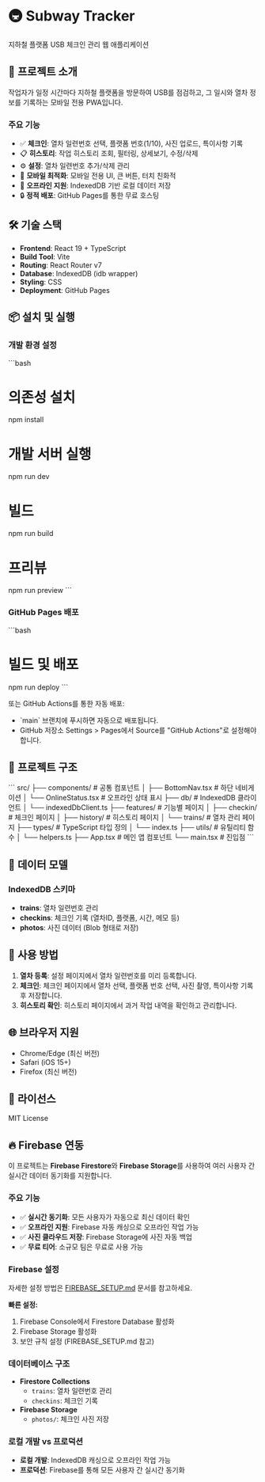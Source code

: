 # 🚇 Subway Tracker

지하철 플랫폼 USB 체크인 관리 웹 애플리케이션

## 📝 프로젝트 소개

작업자가 일정 시간마다 지하철 플랫폼을 방문하여 USB를 점검하고, 그 일시와 열차 정보를 기록하는 모바일 전용 PWA입니다.

### 주요 기능

- ✅ **체크인**: 열차 일련번호 선택, 플랫폼 번호(1/10), 사진 업로드, 특이사항 기록
- 📋 **히스토리**: 작업 히스토리 조회, 필터링, 상세보기, 수정/삭제
- ⚙️ **설정**: 열차 일련번호 추가/삭제 관리
- 📱 **모바일 최적화**: 모바일 전용 UI, 큰 버튼, 터치 친화적
- 💾 **오프라인 지원**: IndexedDB 기반 로컬 데이터 저장
- 🔒 **정적 배포**: GitHub Pages를 통한 무료 호스팅

## 🛠 기술 스택

- **Frontend**: React 19 + TypeScript
- **Build Tool**: Vite
- **Routing**: React Router v7
- **Database**: IndexedDB (idb wrapper)
- **Styling**: CSS
- **Deployment**: GitHub Pages

## 📦 설치 및 실행

### 개발 환경 설정

\`\`\`bash
# 의존성 설치
npm install

# 개발 서버 실행
npm run dev

# 빌드
npm run build

# 프리뷰
npm run preview
\`\`\`

### GitHub Pages 배포

\`\`\`bash
# 빌드 및 배포
npm run deploy
\`\`\`

또는 GitHub Actions를 통한 자동 배포:
- \`main\` 브랜치에 푸시하면 자동으로 배포됩니다.
- GitHub 저장소 Settings > Pages에서 Source를 "GitHub Actions"로 설정해야 합니다.

## 📁 프로젝트 구조

\`\`\`
src/
├── components/          # 공통 컴포넌트
│   ├── BottomNav.tsx   # 하단 네비게이션
│   └── OnlineStatus.tsx # 오프라인 상태 표시
├── db/                 # IndexedDB 클라이언트
│   └── indexedDbClient.ts
├── features/           # 기능별 페이지
│   ├── checkin/       # 체크인 페이지
│   ├── history/       # 히스토리 페이지
│   └── trains/        # 열차 관리 페이지
├── types/             # TypeScript 타입 정의
│   └── index.ts
├── utils/             # 유틸리티 함수
│   └── helpers.ts
├── App.tsx            # 메인 앱 컴포넌트
└── main.tsx           # 진입점
\`\`\`

## 💾 데이터 모델

### IndexedDB 스키마

- **trains**: 열차 일련번호 관리
- **checkins**: 체크인 기록 (열차ID, 플랫폼, 시간, 메모 등)
- **photos**: 사진 데이터 (Blob 형태로 저장)

## 📱 사용 방법

1. **열차 등록**: 설정 페이지에서 열차 일련번호를 미리 등록합니다.
2. **체크인**: 체크인 페이지에서 열차 선택, 플랫폼 번호 선택, 사진 촬영, 특이사항 기록 후 저장합니다.
3. **히스토리 확인**: 히스토리 페이지에서 과거 작업 내역을 확인하고 관리합니다.

## 🌐 브라우저 지원

- Chrome/Edge (최신 버전)
- Safari (iOS 15+)
- Firefox (최신 버전)

## 📄 라이선스

MIT License

## 🔥 Firebase 연동

이 프로젝트는 **Firebase Firestore**와 **Firebase Storage**를 사용하여 여러 사용자 간 실시간 데이터 동기화를 지원합니다.

### 주요 기능
- ✅ **실시간 동기화**: 모든 사용자가 자동으로 최신 데이터 확인
- ✅ **오프라인 지원**: Firebase 자동 캐싱으로 오프라인 작업 가능
- ✅ **사진 클라우드 저장**: Firebase Storage에 사진 자동 백업
- ✅ **무료 티어**: 소규모 팀은 무료로 사용 가능

### Firebase 설정

자세한 설정 방법은 [FIREBASE_SETUP.md](./FIREBASE_SETUP.md) 문서를 참고하세요.

**빠른 설정:**
1. Firebase Console에서 Firestore Database 활성화
2. Firebase Storage 활성화
3. 보안 규칙 설정 (FIREBASE_SETUP.md 참고)

### 데이터베이스 구조

- **Firestore Collections**
  - `trains`: 열차 일련번호 관리
  - `checkins`: 체크인 기록
- **Firebase Storage**
  - `photos/`: 체크인 사진 저장

### 로컬 개발 vs 프로덕션

- **로컬 개발**: IndexedDB 캐싱으로 오프라인 작업 가능
- **프로덕션**: Firebase를 통해 모든 사용자 간 실시간 동기화

